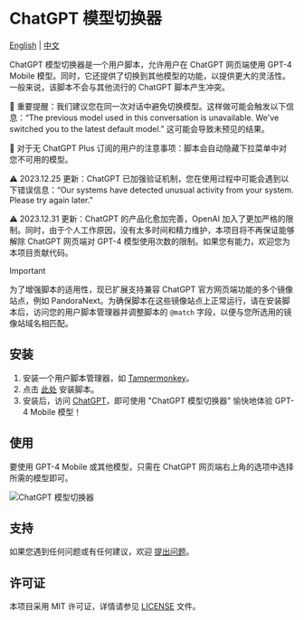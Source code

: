 # ChatGPT 模型切换器

[English](README.md) | [中文](README_zh.md)

ChatGPT 模型切换器是一个用户脚本，允许用户在 ChatGPT 网页端使用 GPT-4 Mobile 模型。同时，它还提供了切换到其他模型的功能，以提供更大的灵活性。一般来说，该脚本不会与其他流行的 ChatGPT 脚本产生冲突。

🔴 重要提醒：我们建议您在同一次对话中避免切换模型。这样做可能会触发以下信息：“The previous model used in this conversation is unavailable. We've switched you to the latest default model.” 这可能会导致未预见的结果。

🔵 对于无 ChatGPT Plus 订阅的用户的注意事项：脚本会自动隐藏下拉菜单中对您不可用的模型。

⚠️ 2023.12.25 更新：ChatGPT 已加强验证机制，您在使用过程中可能会遇到以下错误信息：“Our systems have detected unusual activity from your system. Please try again later.”

⚠️ 2023.12.31 更新：ChatGPT 的产品化愈加完善，OpenAI 加入了更加严格的限制。同时，由于个人工作原因，没有太多时间和精力维护，本项目将不再保证能够解除 ChatGPT 网页端对 GPT-4 模型使用次数的限制。如果您有能力，欢迎您为本项目贡献代码。

> [!IMPORTANT]
> 为了增强脚本的适用性，现已扩展支持兼容 ChatGPT 官方网页端功能的多个镜像站点，例如 PandoraNext。为确保脚本在这些镜像站点上正常运行，请在安装脚本后，访问您的用户脚本管理器并调整脚本的 `@match` 字段，以便与您所选用的镜像站域名相匹配。

## 安装

1. 安装一个用户脚本管理器，如 [Tampermonkey](https://www.tampermonkey.net/)。
2. 点击 [此处](https://raw.githubusercontent.com/sorokadima/ChatGPT_Model_Switcher/main/dist/chatgpt-model-switcher.user.js) 安装脚本。
3. 安装后，访问 [ChatGPT](https://chat.openai.com/)，即可使用 "ChatGPT 模型切换器" 愉快地体验 GPT-4 Mobile 模型！

## 使用

要使用 GPT-4 Mobile 或其他模型，只需在 ChatGPT 网页端右上角的选项中选择所需的模型即可。

![ChatGPT 模型切换器](https://github.com/sorokadima/ChatGPT_Model_Switcher/assets/42911474/75ef5379-b5e4-45ff-8f90-286cfa291881)

## 支持

如果您遇到任何问题或有任何建议，欢迎 [提出问题](https://github.com/sorokadima/ChatGPT_Model_Switcher/issues)。

## 许可证

本项目采用 MIT 许可证，详情请参见 [LICENSE](LICENSE) 文件。
